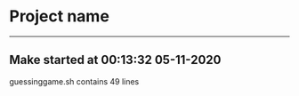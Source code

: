 # Project name
--------------------------------------------------------
Make started at 00:13:32 05-11-2020
--------------------------------------------------------
guessinggame.sh contains 49 lines
